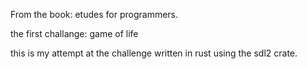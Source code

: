 From the book: etudes for programmers.

the first challange: game of life


this is my attempt at the challenge written in rust using the sdl2 crate.
